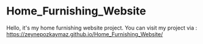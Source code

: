 # Home_Furnishing_Website
Hello, it's my home furnishing website project.
You can visit my project via : https://zeynepozkaymaz.github.io/Home_Furnishing_Website/
